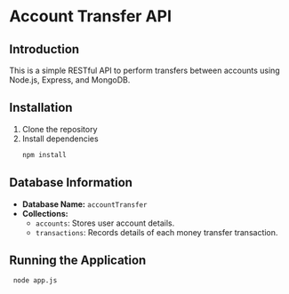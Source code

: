 # Account Transfer API

## Introduction
This is a simple RESTful API to perform transfers between accounts using Node.js, Express, and MongoDB.

## Installation
1. Clone the repository
2. Install dependencies
   ```sh
   npm install

## Database Information

- **Database Name:** `accountTransfer`
- **Collections:**
  - `accounts`: Stores user account details.
  - `transactions`: Records details of each money transfer transaction.

## Running the Application

 ```sh
  node app.js

  
